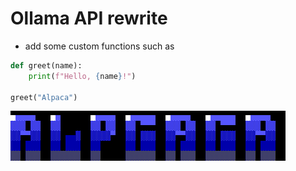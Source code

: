# Ollama API rewrite
- add some custom functions such as



```python
def greet(name):
    print(f"Hello, {name}!")

greet("Alpaca")
```
!['logo.png'](logo.png)
